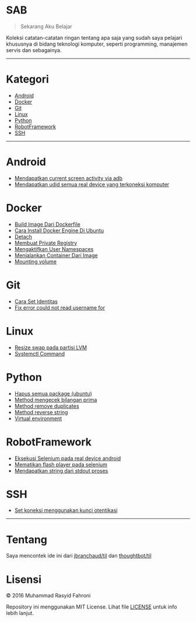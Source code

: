 # SAB
> Sekarang Aku Belajar

Koleksi catatan-catatan ringan tentang apa saja yang sudah saya pelajari khususnya di bidang teknologi komputer, seperti programming, manajemen servis dan sebagainya.

---

# Kategori

* [Android](#android)
* [Docker](#docker)
* [Git](#git)
* [Linux](#linux)
* [Python](#python)
* [RobotFramework](#robotframework)
* [SSH](#ssh)

---

# Android
* [Mendapatkan current screen activity via adb](../master/android/mendapatkan-current-screen-activity.md)
* [Mendapatkan udid semua real device yang terkoneksi komputer](../master/android/mendapatkan-udid-semua-real-device-yang-terkoneksi.md)

# Docker
* [Build Image Dari Dockerfile](../master/docker/build-image-dari-dockerfile.md)
* [Cara Install Docker Engine Di Ubuntu](../master/docker/cara-install-docker-di-ubuntu.md)
* [Detach](../master/docker/detach-dan-membiarkannya-running.md)
* [Membuat Private Registry](../master/docker/membuat-private-registry.md)
* [Mengaktifkan User Namespaces](../master/docker/mengaktifkan-user-namespaces.md)
* [Menjalankan Container Dari Image](../master/docker/menjalankan-container-dari-image.md)
* [Mounting volume](../master/docker/mounting-volume.md)

# Git
* [Cara Set Identitas](../master/git/cara-set-identitas.md)
* [Fix error could not read username for](../master/git/fix-could-not-read-username-for.md)

# Linux
* [Resize swap pada partisi LVM](../master/linux/resize-swap-partisi-lvm.md)
* [Systemctl Command](../master/linux/systemctl.md)


# Python
* [Hapus semua package (ubuntu)](../master/python/hapus-semua-package-ubuntu.md)
* [Method mengecek bilangan prima](../master/python/method-mengecek-bilangan-prima.md)
* [Method remove duplicates](../master/python/method-remove-duplicates.md)
* [Method reverse string](../master/python/method-reverse-string.md)
* [Virtual environment](../master/python/virtual-environment.md)

# RobotFramework
* [Eksekusi Selenium pada real device android](../master/robotframework/eksekusi-selenium-pada-real-device-android.md)
* [Mematikan flash player pada selenium](../master/robotframework/mematikan-flash-player-pada-selenium.md)
* [Mendapatkan string dari stdout proses](../master/robotframework/mendapatkan-string-dari-stdout-proses.md)

# SSH
* [Set koneksi menggunakan kunci otentikasi](../master/ssh/set-koneksi-kunci-otentikasi.md)

---

# Tentang
Saya mencontek ide ini dari [jbranchaud/til](https://github.com/jbranchaud/til) dan [thoughtbot/til](https://github.com/thoughtbot/til)

# Lisensi
&copy; 2016 Muhammad Rasyid Fahroni

Repository ini menggunakan MIT License. Lihat file [LICENSE](../master/LICENSE) untuk info lebih lanjut.
